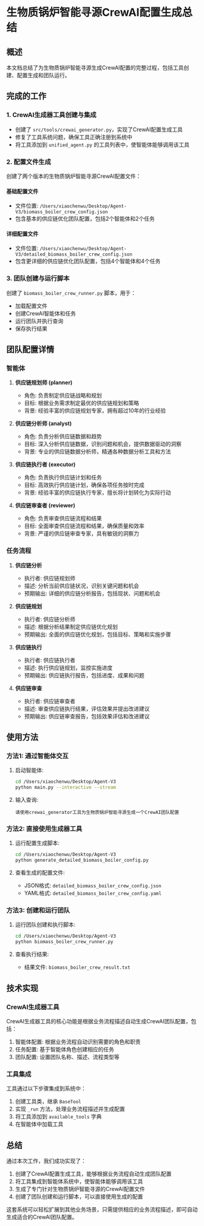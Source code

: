 # 生物质锅炉智能寻源CrewAI配置生成总结

## 概述

本文档总结了为生物质锅炉智能寻源生成CrewAI配置的完整过程，包括工具创建、配置生成和团队运行。

## 完成的工作

### 1. CrewAI生成器工具创建与集成

- 创建了 `src/tools/crewai_generator.py`，实现了CrewAI配置生成工具
- 修复了工具系统问题，确保工具正确注册到系统中
- 将工具添加到 `unified_agent.py` 的工具列表中，使智能体能够调用该工具

### 2. 配置文件生成

创建了两个版本的生物质锅炉智能寻源CrewAI配置文件：

#### 基础配置文件
- 文件位置: `/Users/xiaochenwu/Desktop/Agent-V3/biomass_boiler_crew_config.json`
- 包含基本的供应链优化团队配置，包括2个智能体和2个任务

#### 详细配置文件
- 文件位置: `/Users/xiaochenwu/Desktop/Agent-V3/detailed_biomass_boiler_crew_config.json`
- 包含更详细的供应链优化团队配置，包括4个智能体和4个任务

### 3. 团队创建与运行脚本

创建了 `biomass_boiler_crew_runner.py` 脚本，用于：
- 加载配置文件
- 创建CrewAI智能体和任务
- 运行团队并执行查询
- 保存执行结果

## 团队配置详情

### 智能体

1. **供应链规划师 (planner)**
   - 角色: 负责制定供应链战略和规划
   - 目标: 根据业务需求制定最优的供应链规划和策略
   - 背景: 经验丰富的供应链规划专家，拥有超过10年的行业经验

2. **供应链分析师 (analyst)**
   - 角色: 负责分析供应链数据和趋势
   - 目标: 深入分析供应链数据，识别问题和机会，提供数据驱动的洞察
   - 背景: 专业的供应链数据分析师，精通各种数据分析工具和方法

3. **供应链执行者 (executor)**
   - 角色: 负责执行供应链计划和任务
   - 目标: 高效执行供应链计划，确保各项任务按时完成
   - 背景: 经验丰富的供应链执行专家，擅长将计划转化为实际行动

4. **供应链审查者 (reviewer)**
   - 角色: 负责审查供应链流程和结果
   - 目标: 全面审查供应链流程和结果，确保质量和效率
   - 背景: 严谨的供应链审查专家，具有敏锐的洞察力

### 任务流程

1. **供应链分析**
   - 执行者: 供应链规划师
   - 描述: 分析当前供应链状况，识别关键问题和机会
   - 预期输出: 详细的供应链分析报告，包括现状、问题和机会

2. **供应链规划**
   - 执行者: 供应链分析师
   - 描述: 根据分析结果制定供应链优化规划
   - 预期输出: 全面的供应链优化规划，包括目标、策略和实施步骤

3. **供应链执行**
   - 执行者: 供应链执行者
   - 描述: 执行供应链规划，监控实施进度
   - 预期输出: 供应链执行报告，包括进度、成果和问题

4. **供应链审查**
   - 执行者: 供应链审查者
   - 描述: 审查供应链执行结果，评估效果并提出改进建议
   - 预期输出: 供应链审查报告，包括效果评估和改进建议

## 使用方法

### 方法1: 通过智能体交互

1. 启动智能体:
   ```bash
   cd /Users/xiaochenwu/Desktop/Agent-V3
   python main.py --interactive --stream
   ```

2. 输入查询:
   ```
   请使用crewai_generator工具为生物质锅炉智能寻源生成一个CrewAI团队配置
   ```

### 方法2: 直接使用生成器工具

1. 运行配置生成脚本:
   ```bash
   cd /Users/xiaochenwu/Desktop/Agent-V3
   python generate_detailed_biomass_boiler_config.py
   ```

2. 查看生成的配置文件:
   - JSON格式: `detailed_biomass_boiler_crew_config.json`
   - YAML格式: `detailed_biomass_boiler_crew_config.yaml`

### 方法3: 创建和运行团队

1. 运行团队创建和执行脚本:
   ```bash
   cd /Users/xiaochenwu/Desktop/Agent-V3
   python biomass_boiler_crew_runner.py
   ```

2. 查看执行结果:
   - 结果文件: `biomass_boiler_crew_result.txt`

## 技术实现

### CrewAI生成器工具

CrewAI生成器工具的核心功能是根据业务流程描述自动生成CrewAI团队配置，包括：

1. 智能体配置: 根据业务流程自动识别需要的角色和职责
2. 任务配置: 基于智能体角色创建相应的任务
3. 团队配置: 设置团队名称、描述、流程类型等

### 工具集成

工具通过以下步骤集成到系统中：

1. 创建工具类，继承 `BaseTool`
2. 实现 `_run` 方法，处理业务流程描述并生成配置
3. 将工具添加到 `available_tools` 字典
4. 在智能体中加载工具

## 总结

通过本次工作，我们成功实现了：

1. 创建了CrewAI配置生成工具，能够根据业务流程自动生成团队配置
2. 将工具集成到智能体系统中，使智能体能够调用该工具
3. 生成了专门针对生物质锅炉智能寻源的CrewAI配置文件
4. 创建了团队创建和运行脚本，可以直接使用生成的配置

这套系统可以轻松扩展到其他业务场景，只需提供相应的业务流程描述，即可自动生成适合的CrewAI团队配置。